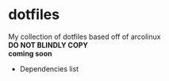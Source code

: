 # dotfiles
My collection of dotfiles based off of arcolinux  
**DO NOT BLINDLY COPY**  
**coming soon**  
- Dependencies list  
